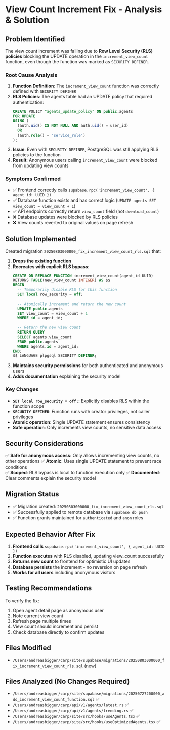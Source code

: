 # View Count Increment Fix - Analysis & Solution

## Problem Identified

The view count increment was failing due to **Row Level Security (RLS) policies** blocking the UPDATE operation in the `increment_view_count` function, even though the function was marked as `SECURITY DEFINER`.

### Root Cause Analysis

1. **Function Definition**: The `increment_view_count` function was correctly defined with `SECURITY DEFINER` 
2. **RLS Policies**: The agents table had an UPDATE policy that required authentication:
   ```sql
   CREATE POLICY "agents_update_policy" ON public.agents
   FOR UPDATE 
   USING (
     (auth.uid() IS NOT NULL AND auth.uid() = user_id)
     OR
     (auth.role() = 'service_role')
   );
   ```
3. **Issue**: Even with `SECURITY DEFINER`, PostgreSQL was still applying RLS policies to the function
4. **Result**: Anonymous users calling `increment_view_count` were blocked from updating view counts

### Symptoms Confirmed

- ✅ Frontend correctly calls `supabase.rpc('increment_view_count', { agent_id: UUID })`
- ✅ Database function exists and has correct logic (`UPDATE agents SET view_count = view_count + 1`)
- ✅ API endpoints correctly return `view_count` field (not `download_count`)
- ❌ Database updates were blocked by RLS policies
- ❌ View counts reverted to original values on page refresh

## Solution Implemented

Created migration `20250803000000_fix_increment_view_count_rls.sql` that:

1. **Drops the existing function**
2. **Recreates with explicit RLS bypass**:
   ```sql
   CREATE OR REPLACE FUNCTION increment_view_count(agent_id UUID)
   RETURNS TABLE(new_view_count INTEGER) AS $$
   BEGIN
     -- Temporarily disable RLS for this function
     SET local row_security = off;
     
     -- Atomically increment and return the new count
     UPDATE public.agents 
     SET view_count = view_count + 1 
     WHERE id = agent_id;
     
     -- Return the new view count
     RETURN QUERY 
     SELECT agents.view_count 
     FROM public.agents 
     WHERE agents.id = agent_id;
   END;
   $$ LANGUAGE plpgsql SECURITY DEFINER;
   ```
3. **Maintains security permissions** for both authenticated and anonymous users
4. **Adds documentation** explaining the security model

### Key Changes

- **`SET local row_security = off;`**: Explicitly disables RLS within the function scope
- **`SECURITY DEFINER`**: Function runs with creator privileges, not caller privileges  
- **Atomic operation**: Single UPDATE statement ensures consistency
- **Safe operation**: Only increments view counts, no sensitive data access

## Security Considerations

✅ **Safe for anonymous access**: Only allows incrementing view counts, no other operations
✅ **Atomic**: Uses single UPDATE statement to prevent race conditions  
✅ **Scoped**: RLS bypass is local to function execution only
✅ **Documented**: Clear comments explain the security model

## Migration Status

- ✅ Migration created: `20250803000000_fix_increment_view_count_rls.sql`
- ✅ Successfully applied to remote database via `supabase db push`
- ✅ Function grants maintained for `authenticated` and `anon` roles

## Expected Behavior After Fix

1. **Frontend calls** `supabase.rpc('increment_view_count', { agent_id: UUID })`
2. **Function executes** with RLS disabled, updating view_count successfully
3. **Returns new count** to frontend for optimistic UI updates
4. **Database persists** the increment - no reversion on page refresh
5. **Works for all users** including anonymous visitors

## Testing Recommendations

To verify the fix:

1. Open agent detail page as anonymous user
2. Note current view count
3. Refresh page multiple times
4. View count should increment and persist
5. Check database directly to confirm updates

## Files Modified

- `/Users/andreasbigger/carp/site/supabase/migrations/20250803000000_fix_increment_view_count_rls.sql` (new)

## Files Analyzed (No Changes Required)

- `/Users/andreasbigger/carp/site/supabase/migrations/20250727200000_add_increment_view_count_function.sql` ✅
- `/Users/andreasbigger/carp/api/v1/agents/latest.rs` ✅  
- `/Users/andreasbigger/carp/api/v1/agents/trending.rs` ✅
- `/Users/andreasbigger/carp/site/src/hooks/useAgents.tsx` ✅
- `/Users/andreasbigger/carp/site/src/hooks/useOptimizedAgents.tsx` ✅
